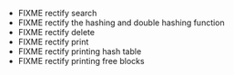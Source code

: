 - FIXME rectify search
- FIXME rectify the hashing and double hashing function
- FIXME rectify delete
- FIXME rectify print
- FIXME rectify printing hash table
- FIXME rectify printing free blocks